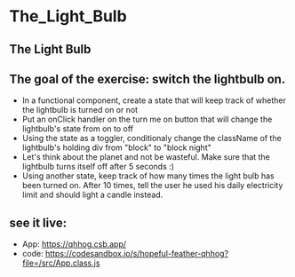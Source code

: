 # The_Light_Bulb

## The Light Bulb

## The goal of the exercise: switch the lightbulb on.

   * In a functional component, create a state that will keep track of whether the lightbulb is turned on or not
   * Put an onClick handler on the turn me on button that will change the lightbulb's state from on to off
   * Using the state as a toggler, conditionaly change the className of the lightbulb's holding div from "block" to "block night"
   * Let's think about the planet and not be wasteful. Make sure that the lightbulb turns itself off after 5 seconds :)
   * Using another state, keep track of how many times the light bulb has been turned on. After 10 times, tell the user he used his daily electricity limit and should light a candle instead.

## see it live:
* App: https://qhhog.csb.app/
* code: https://codesandbox.io/s/hopeful-feather-qhhog?file=/src/App.class.js

